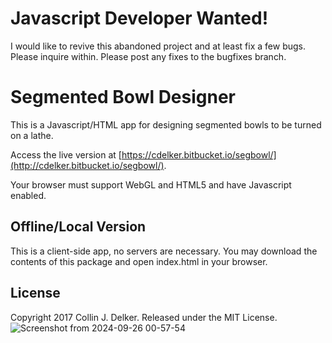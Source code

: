 # Javascript Developer Wanted!
  I would like to revive this abandoned project and at least fix a few bugs. Please inquire within. Please post any fixes to the bugfixes branch.
  
# Segmented Bowl Designer

This is a Javascript/HTML app for designing segmented bowls to be turned on a lathe.

Access the live version at [https://cdelker.bitbucket.io/segbowl/](http://cdelker.bitbucket.io/segbowl/).

Your browser must support WebGL and HTML5 and have Javascript enabled.

## Offline/Local Version

This is a client-side app, no servers are necessary. You may download the contents of this package and open index.html in your browser.

## License

Copyright 2017 Collin J. Delker. Released under the MIT License.
![Screenshot from 2024-09-26 00-57-54](https://github.com/user-attachments/assets/11d67183-8f1c-4e6d-8933-2fff6a4b2374)
